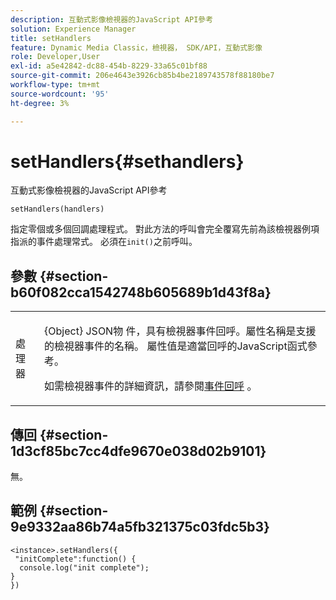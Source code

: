 ```yaml
---
description: 互動式影像檢視器的JavaScript API參考
solution: Experience Manager
title: setHandlers
feature: Dynamic Media Classic，檢視器， SDK/API，互動式影像
role: Developer,User
exl-id: a5e42842-dc88-454b-8229-33a65c01bf88
source-git-commit: 206e4643e3926cb85b4be2189743578f88180be7
workflow-type: tm+mt
source-wordcount: '95'
ht-degree: 3%

---
```


# setHandlers{#sethandlers}

互動式影像檢視器的JavaScript API參考

`setHandlers(handlers)`

指定零個或多個回調處理程式。 對此方法的呼叫會完全覆寫先前為該檢視器例項指派的事件處理常式。 必須在`init()`之前呼叫。

## 參數 {#section-b60f082cca1542748b605689b1d43f8a}

<table id="table_98A620DAE2C340FA97BF7204AE023CC8"> 
 <tbody> 
  <tr> 
   <td colname="col1"> <p> <span class="codeph"> <span class="varname"> 處理器  </span> </span> </p> </td> 
   <td colname="col2"> <p> <span class="codeph"> {Object} JSON物 </span> 件，具有檢視器事件回呼。屬性名稱是支援的檢視器事件的名稱。 屬性值是適當回呼的JavaScript函式參考。 </p> <p>如需檢視器事件的詳細資訊，請參閱<a href="../../../c-html5-aem-asset-viewers/c-html5-aem-interactive-images/c-html5-aem-interactive-image-event-callbacks.md#concept-66d5996f2b1b44cab3d5264cda5c50cd" format="dita" scope="local">事件回呼</a> 。 </p> </td> 
  </tr> 
 </tbody> 
</table>

## 傳回 {#section-1d3cf85bc7cc4dfe9670e038d02b9101}

無。

## 範例 {#section-9e9332aa86b74a5fb321375c03fdc5b3}

```
<instance>.setHandlers({ 
 "initComplete":function() { 
  console.log("init complete"); 
} 
})
```
